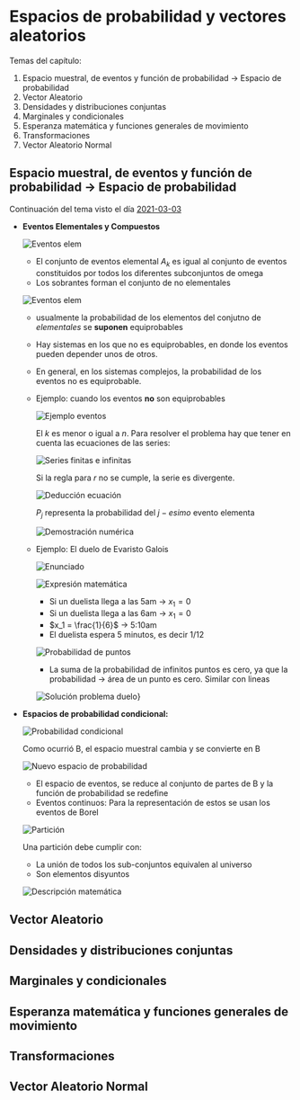 # Espacios de probabilidad y vectores aleatorios

Temas del capítulo:

1. Espacio muestral, de eventos y función de probabilidad -> Espacio de probabilidad
2. Vector Aleatorio
3. Densidades y distribuciones conjuntas
4. Marginales y condicionales
5. Esperanza matemática y funciones generales de movimiento
6. Transformaciones
7. Vector Aleatorio Normal


## Espacio muestral, de eventos y función de probabilidad -> Espacio de probabilidad

Continuación del tema visto el día [2021-03-03](2021_03_03.md)

- **Eventos Elementales y Compuestos**

  ![Eventos elem](images/000F.png)

  - El conjunto de eventos elemental $A_k$ es igual al conjunto de eventos constituidos por todos los diferentes subconjuntos de omega
  - Los sobrantes forman el conjunto de no elementales

  ![Eventos elem](images/0010.png)

  - usualmente la probabilidad de los elementos del conjutno de *elementales* se **suponen** equiprobables
  - Hay sistemas en los que no es equiprobables, en donde los eventos pueden depender unos de otros.
  - En general, en los sistemas complejos, la probabilidad de los eventos no es equiprobable.

  - Ejemplo: cuando los eventos **no** son equiprobables

    ![Ejemplo eventos](images/0011.png)

    El $k$ es menor o igual a $n$. Para resolver el problema hay que tener en cuenta las ecuaciones de las series:

    ![Series finitas e infinitas](images/0012.png)

    Si la regla para $r$ no se cumple, la serie es divergente.

    ![Deducción ecuación](images/0013.png)

    $P_j$ representa la probabilidad del $j-esimo$ evento elementa

    ![Demostración numérica](images/0014.png)

  - Ejemplo: El duelo de Evaristo Galois

    ![Enunciado](images/0015.png)

    ![Expresión matemática](images/0016.png)

    - Si un duelista llega a las 5am -> $x_1 = 0$
    - Si un duelista llega a las 6am -> $x_1 = 0$
    - $x_1 = \frac{1}{6}$ -> 5:10am
    - El duelista espera 5 minutos, es decir $1/12$

    ![Probabilidad de puntos](images/0017.png)

    - La suma de la probabilidad de infinitos puntos es cero, ya que la probabilidad -> área de un punto es cero. Similar con lineas

    ![Solución problema duelo](images/0018.png)}

- **Espacios de probabilidad condicional:**

  ![Probabilidad condicional](images/0019.png)

  Como ocurrió B, el espacio muestral cambia y se convierte en B

  ![Nuevo espacio de probabilidad](images/001A.png)

  - El espacio de eventos, se reduce al conjunto de partes de B y la función de probabilidad se redefine
  - Eventos continuos: Para la representación de estos se usan los eventos de Borel

  ![Partición](images/001B.png)

  Una partición debe cumplir con:
  - La unión de todos los sub-conjuntos equivalen al universo
  - Son elementos disyuntos

  ![Descripción matemática](images/001C.png)


## Vector Aleatorio
## Densidades y distribuciones conjuntas
## Marginales y condicionales
## Esperanza matemática y funciones generales de movimiento
## Transformaciones
## Vector Aleatorio Normal